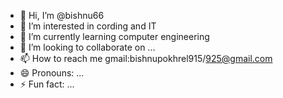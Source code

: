 - 👋 Hi, I’m @bishnu66
- 👀 I’m interested in cording and IT
- 🌱 I’m currently learning computer engineering 
- 💞️ I’m looking to collaborate on ...
- 📫 How to reach me gmail:bishnupokhrel915/925@gmail.com
- 😄 Pronouns: ...
- ⚡ Fun fact: ...

<!---
bishnu66/bishnu66 is a ✨ special ✨ repository because its `README.md` (this file) appears on your GitHub profile.
You can click the Preview link to take a look at your changes.
--->
